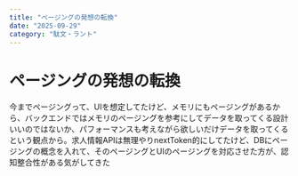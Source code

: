 ```yaml
---
title: "ページングの発想の転換"
date: "2025-09-29"
category: "駄文・ラント"
---
```


# ページングの発想の転換

今までページングって、UIを想定してたけど、メモリにもページングがあるから、バックエンドではメモリのページングを参考にしてデータを取ってくる設計いいのではないか、パフォーマンスも考えながら欲しいだけデータを取ってくるという観点から。求人情報APIは無理やりnextToken的にしてたけど、DBにページングの概念を入れて、そのページングとUIのページングを対応させた方が、認知整合性がある気がしてきた
